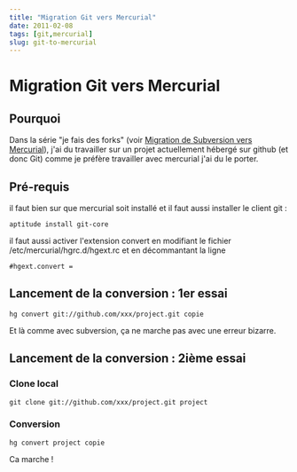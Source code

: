 ```yaml
---
title: "Migration Git vers Mercurial"
date: 2011-02-08
tags: [git,mercurial]
slug: git-to-mercurial
---
```

# Migration Git vers Mercurial

## Pourquoi
Dans la série "je fais des forks" (voir [Migration de Subversion vers Mercurial](/blog/subversion-to-mercurial)), j'ai du travailler sur un projet actuellement hébergé sur github (et donc Git) comme je préfère travailler avec mercurial j'ai du le porter.

## Pré-requis

il faut bien sur que mercurial soit installé et il faut aussi installer le client git :

```
aptitude install git-core
```
il faut aussi activer l'extension convert en modifiant le fichier /etc/mercurial/hgrc.d/hgext.rc et en décommantant la ligne 

```
#hgext.convert =
```

## Lancement de la conversion : 1er essai

```
hg convert git://github.com/xxx/project.git copie
```
Et là comme avec subversion, ça ne marche pas avec une erreur bizarre.

## Lancement de la conversion : 2ième essai

### Clone local

```
git clone git://github.com/xxx/project.git project
```

### Conversion

```
hg convert project copie
```
Ca marche !





